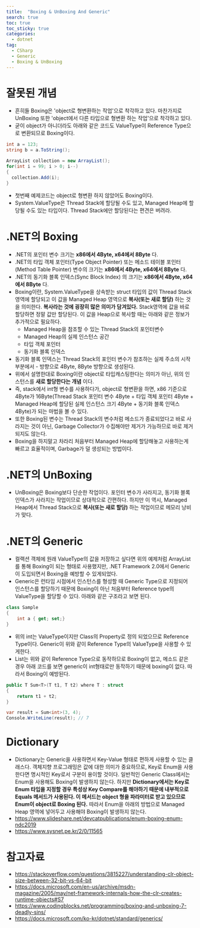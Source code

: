 ```yaml
---
title:  "Boxing & UnBoxing And Generic"
search: true
toc: true
toc_sticky: true
categories: 
  - dotnet
tag:
  - CSharp
  - Generic
  - Boxing & UnBoxing
---
```


# 잘못된 개념
- 흔히들 Boxing은 'object로 형변환하는 작업'으로 착각하고 있다. 마찬가지로 UnBoxing 또한 'object에서 다른 타입으로 형변환 하는 작업'으로 착각하고 있다.
- 굳이 object가 아니더라도 아래와 같은 코드도 ValueType이 Reference Type으로 변환되므로 Boxing이다.
```cs
int a = 123;
string b = a.ToString();
```
```cs
ArrayList collection = new ArrayList();
for(int i = 99; i > 0; i--)
{
  collection.Add(i);
}
```
- 첫번째 예제코드는 object로 형변환 하지 않았어도 Boxing이다.
- System.ValueType은 Thread Stack에 할당될 수도 있고, Managed Heap에 할당될 수도 있는 타입이다. Thread Stack에만 할당된다는 편견은 버려라.

# .NET의 Boxing
- .NET의 포인터 변수 크기는 __x86에서 4Byte, x64에서 8Byte__ 다.
- .NET의 타입 객체 포인터(Type Object Pointer) 또는 메소드 테이블 포인터(Method Table Pointer) 변수의 크기는 __x86에서 4Byte, x64에서 8Byte__ 다.
- .NET의 동기화 블록 인덱스(Sync Block Index) 의 크기는 __x86에서 4Byte, x64에서 8Byte__ 다.
- Boxing이란, System.ValueType을 상속받는 struct 타입의 값이 Thread Stack 영역에 할당되고 이 값을 Managed Heap 영역으로 __복사(또는 새로 할당)__ 하는 것을 의미한다. __복사라는 것에 굉장히 많은 의미가 담겨있다.__ Stack영역에 값을 바로 할당하면 정말 값만 할당된다. 이 값을 Heap으로 복사할 때는 아래와 같은 정보가 추가적으로 필요하다.
  - Managed Heap을 참조할 수 있는 Thread Stack의 포인터변수
  - Managed Heap의 실제 인스턴스 공간
  - 타입 객체 포인터
  - 동기화 블록 인덱스
- 동기화 블록 인덱스는 Thread Stack의 포인터 변수가 참조하는 실제 주소의 시작부분에서 - 방향으로 4Byte, 8Byte 방향으로 생성된다.
- 위에서 설명한대로 Boxing이란 object로 타입캐스팅한다는 의미가 아닌, 위의 인스턴스를 __새로 할당한다는 개념__ 이다.
- 즉, stack에서 int형 변수를 사용하다가, object로 형변환을 하면, x86 기준으로 4Byte가 16Byte(Thread Stack 포인터 변수 4Byte + 타입 객체 포인터 4Byte + Managed Heap에 할당된 실제 인스턴스 크기 4Byte + 동기화 블록 인덱스 4Byte)가 되는 마법을 볼 수 있다.
- 또한 Boxing된 변수는 Thread Stack의 변수처럼 메소드가 종료되었다고 바로 사라지는 것이 아닌, Garbage Collector가 수집해야만 제거가 가능하므로 바로 제거되지도 않는다.
- Boxing을 하지말고 차라리 처음부터 Managed Heap에 할당해놓고 사용하는게 빠르고 효율적이며, Garbage가 덜 생성되는 방법이다.

# .NET의 UnBoxing
- UnBoxing은 Boxing보다 단순한 작업이다. 포인터 변수가 사라지고, 동기화 블록 인덱스가 사라지는 작업이므로 상대적으로 간편하다. 하지만 이 역시, Managed Heap에서 Thread Stack으로 __복사(또는 새로 할당)__ 하는 작업이므로 메모리 낭비가 맞다.

# .NET의 Generic
- 컬랙션 객체에 원래 ValueType의 값을 저장하고 싶다면 위의 예제처럼 ArrayList를 통해 Boxing이 되는 형태로 사용했지만, .NET Framework 2.0에서 Generic이 도입되면서 Boxing을 예방할 수 있게되었다.
- Generic은 런타임 시점에서 인스턴스를 형성할 때 Generic Type으로 지정되어 인스턴스를 할당하기 때문에 Boxing이 아닌 처음부터 Reference type의 ValueType을 할당할 수 있다. 아래와 같은 구조라고 보면 된다.
```cs
class Sample
{
    int a { get; set;}
}
```
- 위의 int는 ValueType이지만 Class의 Property로 정의 되었으므로 Reference Type이다. Generic이 위와 같이 Reference Type의 ValueType을 사용할 수 있게한다.
- List<int>는 위와 같이 Reference Type으로 동작하므로 Boxing이 없고, 메소드 같은 경우 아래 코드를 보면 generic이 int형태로만 동작하기 때문에 boxing이 없다. 따라서 Boxing이 예방된다.
```cs
public T Sum<T>(T t1, T t2) where T : struct
{
    return t1 + t2;
}

var result = Sum<int>(3, 4);
Console.WriteLine(result); // 7
```

# Dictionary
- Dictionary는 Generic을 사용하면서 Key-Value 형태로 편하게 사용할 수 있는 클래스다. 객체지향 프로그래밍은 값에 대한 의미가 중요하므로, Key로 Enum을 사용한다면 명시적인 Key로서 구분이 용이할 것이다. 일반적인 Generic Class에서는 Enum을 사용해도 Boxing이 발생하지 않는다. 하지만 __Dictionary에서는 Key로 Enum 타입을 지정할 경우 특성상 Key Compare를 해야하기 때문에 내부적으로 Equals 메서드가 사용된다. 이 메서드는 object 형을 파라미터로 받고 있으므로 Enum이 object로 Boxing 된다.__ 따라서 Enum을 아래의 방법으로 Managed Heap 영역에 넣어두고 사용해야 Boxing이 발생하지 않는다.
- https://www.slideshare.net/devcatpublications/enum-boxing-enum-ndc2019
- https://www.sysnet.pe.kr/2/0/11565

# 참고자료
- https://stackoverflow.com/questions/3815227/understanding-clr-object-size-between-32-bit-vs-64-bit
- https://docs.microsoft.com/en-us/archive/msdn-magazine/2005/may/net-framework-internals-how-the-clr-creates-runtime-objects#S7
- https://www.codingblocks.net/programming/boxing-and-unboxing-7-deadly-sins/
- https://docs.microsoft.com/ko-kr/dotnet/standard/generics/